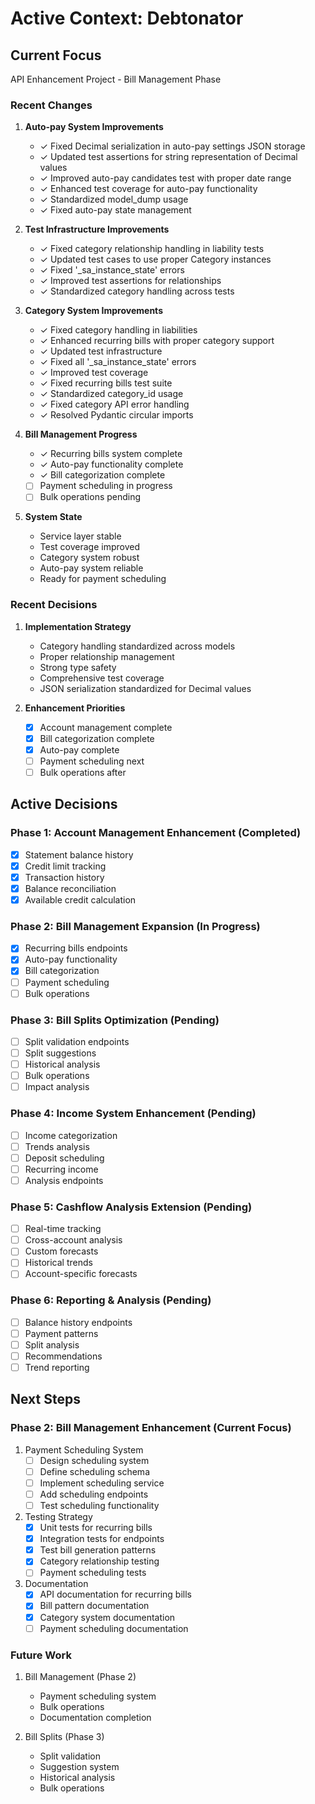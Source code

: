 # Active Context: Debtonator

## Current Focus
API Enhancement Project - Bill Management Phase

### Recent Changes
1. **Auto-pay System Improvements**
   - ✓ Fixed Decimal serialization in auto-pay settings JSON storage
   - ✓ Updated test assertions for string representation of Decimal values
   - ✓ Improved auto-pay candidates test with proper date range
   - ✓ Enhanced test coverage for auto-pay functionality
   - ✓ Standardized model_dump usage
   - ✓ Fixed auto-pay state management

2. **Test Infrastructure Improvements**
   - ✓ Fixed category relationship handling in liability tests
   - ✓ Updated test cases to use proper Category instances
   - ✓ Fixed '_sa_instance_state' errors
   - ✓ Improved test assertions for relationships
   - ✓ Standardized category handling across tests

3. **Category System Improvements**
   - ✓ Fixed category handling in liabilities
   - ✓ Enhanced recurring bills with proper category support
   - ✓ Updated test infrastructure
   - ✓ Fixed all '_sa_instance_state' errors
   - ✓ Improved test coverage
   - ✓ Fixed recurring bills test suite
   - ✓ Standardized category_id usage
   - ✓ Fixed category API error handling
   - ✓ Resolved Pydantic circular imports

4. **Bill Management Progress**
   - ✓ Recurring bills system complete
   - ✓ Auto-pay functionality complete
   - ✓ Bill categorization complete
   - [ ] Payment scheduling in progress
   - [ ] Bulk operations pending

5. **System State**
   - Service layer stable
   - Test coverage improved
   - Category system robust
   - Auto-pay system reliable
   - Ready for payment scheduling

### Recent Decisions
1. **Implementation Strategy**
   - Category handling standardized across models
   - Proper relationship management
   - Strong type safety
   - Comprehensive test coverage
   - JSON serialization standardized for Decimal values

2. **Enhancement Priorities**
   - [x] Account management complete
   - [x] Bill categorization complete
   - [x] Auto-pay complete
   - [ ] Payment scheduling next
   - [ ] Bulk operations after

## Active Decisions

### Phase 1: Account Management Enhancement (Completed)
- [x] Statement balance history
- [x] Credit limit tracking
- [x] Transaction history
- [x] Balance reconciliation
- [x] Available credit calculation

### Phase 2: Bill Management Expansion (In Progress)
- [x] Recurring bills endpoints
- [x] Auto-pay functionality
- [x] Bill categorization
- [ ] Payment scheduling
- [ ] Bulk operations

### Phase 3: Bill Splits Optimization (Pending)
- [ ] Split validation endpoints
- [ ] Split suggestions
- [ ] Historical analysis
- [ ] Bulk operations
- [ ] Impact analysis

### Phase 4: Income System Enhancement (Pending)
- [ ] Income categorization
- [ ] Trends analysis
- [ ] Deposit scheduling
- [ ] Recurring income
- [ ] Analysis endpoints

### Phase 5: Cashflow Analysis Extension (Pending)
- [ ] Real-time tracking
- [ ] Cross-account analysis
- [ ] Custom forecasts
- [ ] Historical trends
- [ ] Account-specific forecasts

### Phase 6: Reporting & Analysis (Pending)
- [ ] Balance history endpoints
- [ ] Payment patterns
- [ ] Split analysis
- [ ] Recommendations
- [ ] Trend reporting

## Next Steps

### Phase 2: Bill Management Enhancement (Current Focus)
1. Payment Scheduling System
   - [ ] Design scheduling system
   - [ ] Define scheduling schema
   - [ ] Implement scheduling service
   - [ ] Add scheduling endpoints
   - [ ] Test scheduling functionality

2. Testing Strategy
   - [x] Unit tests for recurring bills
   - [x] Integration tests for endpoints
   - [x] Test bill generation patterns
   - [x] Category relationship testing
   - [ ] Payment scheduling tests

3. Documentation
   - [x] API documentation for recurring bills
   - [x] Bill pattern documentation
   - [x] Category system documentation
   - [ ] Payment scheduling documentation

### Future Work
1. Bill Management (Phase 2)
   - Payment scheduling system
   - Bulk operations
   - Documentation completion

2. Bill Splits (Phase 3)
   - Split validation
   - Suggestion system
   - Historical analysis
   - Bulk operations
